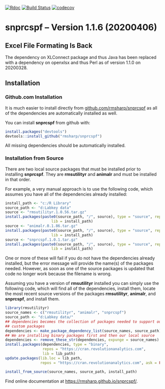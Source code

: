 
[![Rdoc](http://www.rdocumentation.org/badges/version/roxygen2)](http://www.rdocumentation.org/packages/roxygen2)
[![Build
Status](https://travis-ci.org/rmsharp/snprcspf.svg?branch=master)](https://travis-ci.org/rmsharp/snprcspf)
[![codecov](https://codecov.io/gh/rmsharp/snprcspf/branch/master/graph/badge.svg)](https://codecov.io/gh/rmsharp/snprcspf)

# snprcspf – Version 1.1.6 (20200406)

## Excel File Formating Is Back

The dependency on XLConnect package and thus Java has been replaced with
a dependency on openxlsx and thus Perl as of version 1.1.0 on 20200328.

## Installation

### Github.com Installation

It is much easier to install directly from
[github.com/rmsharp/snprcspf](https://github.com/rmsharp/snprcspf) as
all of the dependencies are automatically installed as well.

You can install **snprcspf** from github with:

``` r
install.packages("devtools")
devtools::install_github("rmsharp/snprcspf")
```

All missing dependencies should be automatically installed.

### Installation from Source

There are two local source packages that must be installed prior to
installing **snprcspf**. They are **rmsutilityr** and **animalr** and
must be installed in that order.

For example, a very manual approach is to use the following code, which
assumes you have all of the dependencies already installed:

``` r
install_path <- "c:/R Library"
source_path <- "d:Labkey data"
source <- "rmsutilityr.1.0.56.tar.gz"
install.packages(paste0(source_path, "/", source), type = "source", repos = NULL,
                     lib = install_path)
source <- "animalr.0.1.86.tar.gz"
install.packages(paste0(source_path, "/", source), type = "source", repos = NULL,
                     lib = install_path)
source <- "snprcspf.1.0.1.tar.gz"
install.packages(paste0(source_path, "/", source), type = "source", repos = NULL,
                     lib = install_path)
```

One or more of these will fail if you do not have the dependencies
already installed, but the error message will provide the name(s) of the
packages needed. However, as soon as one of the source packages is
updated that code no longer work because the filename is wrong.

Assuming you have a version of **rmsutilityr** installed you can simply
use the following code, which will find all of the dependencies, install
them, locate the most recent source versions of the packages
**rmsutilityr**, **animalr**, and **snprcspf**, and install them.

``` r
library(rmsutilityr)
source_names <- c("rmsutilityr", "animalr", "snprcspf")
source_path <- "d:Labkey data/"
## dependencies becomes the collection of packages needed to support our
## custom packages
dependencies <- make_package_dependency_list(source_names, source_path)
## We are installing binary packages first and then our local source
dependencies <- remove_these_str(dependencies, expunge = source_names)
install.packages(dependencies, type = "binary",
                 repos = "https://cran.revolutionanalytics.com",
                 lib = lib_path)
update.packages(lib.loc = lib_path,
                repos = "https://cran.revolutionanalytics.com", ask = FALSE)

install_from_source(source_names, source_path, install_path)
```

Find online documentation at <https://rmsharp.github.io/snprcspf/>.
